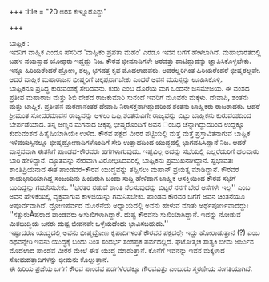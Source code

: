 +++
title = "20 ಅರಸ ಕೇಳ್ನೂರೊನ್ದು"

+++
  
ಬಾಹ್ಲಿಕ :   
ಇವನಿಗೆ ವಾಹ್ಲಿಕ ಎಂದೂ ಹೆಸರಿದೆ 'ವಾಹ್ಲಿಕಂ ಪ್ರಪತಾ ಮಹಂ' ಎರಡೂ ಇವನ ಬಗೆಗೆ ಹೇಳಲಾಗಿದೆ. ಮಹಾಭಾರತದಲ್ಲಿ ಬಹಳ ವಯಸ್ಸಾದ ಯೋಧರು ಇದ್ದದ್ದು ನಿಜ. ಕೌರವ ಭೀಮಾದಿಗಳೇ ಅರವತ್ತು ದಾಟಿದ್ದುದನ್ನು ಜ್ಞಾಪಿಸಿಕೊಳ್ಳಬೇಕು. ಇನ್ನೂ ಹಿರಿಯರೆಂದರೆ ದ್ರೋಣ, ಶಲ್ಯ, ಭಗದತ್ತ ಕೃಪ ಮೊದಲಾದವರು. ಅವರೆಲ್ಲರಿಗಿಂತ ಹಿರಿಯರೆಂದರೆ ಭೀಷ್ಮರಲ್ಲವೇ. ಆದರೆ ವಾಹ್ಲಿಕ ಮಹಾರಾಜನ ಭೀಷ್ಮರಿಗೆ ಚಿಕ್ಕಪ್ಪನಾಗಬೇಕು ಎಂದರೆ ಅವನ ವಯಸ್ಸನ್ನು ಊಹಿಸಿಕೊಳ್ಳಿ.  
ಬಾಹ್ಲಿಕನೂ ಪ್ರಸಿದ್ಧ ಕುರುವಂಶಕ್ಕೆ ಸೇರಿದವನು. ಕುರು ಎಂಬ ದೊರೆಯ ಮಗ ಒಂದನೇ ಜನಮೇಜಯ. ಈ ವಂಶದ ಪ್ರತೀಪ ಮಹಾರಾಜ ಮತ್ತು ಶಿಬಿ ದೇಶದ ರಾಜಕುಮಾರಿ ಸುನಂದೆ ಇವರಿಗೆ ಮೂವರು ಮಕ್ಕಳು. ದೇವಾಪಿ, ಶಂತನು ಮತ್ತು ಬಾಹ್ಲಿಕ. ಪ್ರತೀಪನ ಮರಣಾನಂತರ ದೇವಾಪಿ ನಿರಾಸಕ್ತನಾಗಿದ್ದುದರಿಂದ ಶಂತನು ಬಾಹ್ಲಿಕರು ರಾಜರಾದರು. ಆದರೆ ಶ್ರೀಮಂತ ಸೋದರಮಾವನ ರಾಜ್ಯವನ್ನು ಆಳಲು ಒಪ್ಪಿ ಶಂತನುವಿಗೇ ರಾಜ್ಯವನ್ನು ಬಿಟ್ಟು ಬಾಹ್ಲಿಕನು ಕುರುವಂಶದಿಂದ ಬೇರ್ಪಡೆಯಾದ. ತನ್ನ ಅಣ್ಣನ ಮಗನಾದ ಚಿಕ್ಕಪ್ಪ ಭೀಷ್ಮರೊಂದಿಗೆ ಅವನ ಂಬಧ ಚೆನ್ನಾಗಿದ್ದುದರಿಂದ ಉದ್ದಕ್ಕೂ ಕುದುವಂಶದ ಹಿತೈಷಿಯಾಗಿಯೇ ಉಳಿದ. ಕೌರವ ಪಕ್ಷದ ವೀರರ ಪಟ್ಟಿಯಲ್ಲಿ ಮತ್ತೆ ಮತ್ತೆ ಪ್ರಸ್ತಾವಿತನಾಗುವ ಬಾಹ್ಲಿಕ ಇಳಿವಯಸ್ಸಿನಲ್ಲೂ ಭೀಷ್ಮದ್ರೋಣಾದಿಗಳೊಂದಿಗೆ ಸೇರಿ ಉತ್ಸಾಹದಿಂದ ಯುದ್ಧದಲ್ಲಿ ಭಾಗವಹಿಸಿದ್ದಾನೆ ನಿಜ. ಆದರೆ ವಾಸ್ತವವಾಗಿ ಈತನಿಗೆ ಪಾಂಡವ-ಕೌರವರು ಹಗೆಗಳಾಗುವುದು. ಇಷ್ಟವಿಲ್ಲ ಅದನ್ನು ಸಭೆಯಲ್ಲಿ ಎಲ್ಲರೆದುರಿಗೆ ಹಲವಾರು ಬಾರಿ ಹೇಳಿದ್ದಾನೆ. ದ್ಯೂತವನ್ನು ನೇರವಾಗಿ ವಿರೋಧಿಸಿದವರಲ್ಲಿ ಬಾಹ್ಲಿಕನು ಪ್ರಮುಖನಾಗಿದ್ದಾನೆ. ಸ್ವಭಾವತಃ ಶಾಂತಿಪ್ರಿಯನಾದ ಈತ ಪಾಂಡವರ-ಕೌರವ ಯುದ್ಧವನ್ನು ತಪ್ಪಿಸಲು ಮಹಾನ್ ಪ್ರಯತ್ನ ಮಾಡಿದ್ದಾನೆ. ಕೌರವರ ರಾಯಭಾರಿಯಾಗಿದ್ದ ಸಂಜಯನು ಹಿಂದಿರುಗಿ ಬಂದು ಸುದ್ದಿ ಹೇಳಿದಾಗ ಬಾಹ್ಲಿಕ ಆಸಕ್ತಿಯಿಂದ ಕೌರವ ಸಭೆಗೆ ಬಂದಿದ್ದನ್ನು ಗಮನಿಸಬೇಕು. ''ಭರತರ ನಡುವೆ ಶಾಂತಿ ನೆಲಸುವುದನ್ನು ಬಿಟ್ಟರೆ ನನಗೆ ಬೇರೆ ಆಸೆಗಳೇ ಇಲ್ಲ'' ಎಂಬ ಅವನ ಹೇಳಿಕೆಯಲ್ಲಿ ವ್ಯಕ್ತವಾಗುವ ಕಾಳಜಿಯನ್ನು ಗಮನಿಸಬೇಕು. ಪಾಂಡವ ಕೌರವರ ಬಗೆಗೆ ಅವನ ಚಿಂತನೆಯೂ ಅಪೂರ್ವವಾಗಿದೆ. ದ್ರೋಣಪರ್ವದ ಮೂರನೆಯ ಅಧ್ಯಾಯದಲ್ಲಿ ಅವನು ಹೇಳುವ ಮಾತು ಅರ್ಥಪೂರ್ಣವಾದದ್ದುಃ ''ಸತ್ಪುರುÀಷರಾದ ಪಾಂಡವರು ಅಸುಖಿಗಳಾಗಿದ್ದಾರೆ. ದುಷ್ಟ ಕೌರವನು ಸುಖಿಯಾಗಿದ್ದಾನೆ. ಇದನ್ನು ನೋಡುವ ಮಿತಬುದ್ಧಿಯ ಜನರು ದುಷ್ಟ ಜೀವನವೇ ಒಳ್ಳೆಯದೆಂದು ಭಾವಿಸಬಹುದು.''  
ಇಷ್ಟಾದರೂ ಯುದ್ಧದಲ್ಲಿ ಅವನು ಭೀಷ್ಮದ್ರೋಣ ಕೃಪಾದಿಗಳಂತೆ ಕೌರವನ ಪಕ್ಷದಲ್ಲೇ ಇದ್ದು ಹೋರಾಡುತ್ತಾನೆ (?) ಎಂಬ ರಥವನ್ನೇರಿ ಇವನು ಯುದ್ಧಕ್ಕೆ ಬಂದು ನಿಂತ ಸಂದರ್ಭ ಸಂಶಪ್ತಕ ಪರ್ವದಲ್ಲಿದೆ. ಘಟೋತ್ಕಚ ಸಾತ್ಯಕಿ ಬೀಮ ಅರ್ಜುನ ಮೊದಲಾದ ಪಾಂಡವ ವೀರರ ಮೇಲೆ ಈತ ಯುದ್ಧ ಮಾಡುತ್ತಾನೆ. ಕೊನೆಗೆ ಇವನನ್ನು ಇವನ ಮಕ್ಕಳಾದ ಸೋಮದತ್ತಾದಿಗಳನ್ನು ಭೀಮನು ಕೊಲ್ಲುತ್ತಾನೆ.  
ಈ ಹಿರಿಯ ಪ್ರಜೆಯ ಬಗೆಗೆ ಕೌರವ ಪಾಂಡವ ಪಡಗೆಳೆರಡಕ್ಕೂ ಗೌರವವಿತ್ತು ಎಂಬುದು ಸ್ಮರಣೀಯ ಸಂಗತಿಯಾಗಿದೆ.